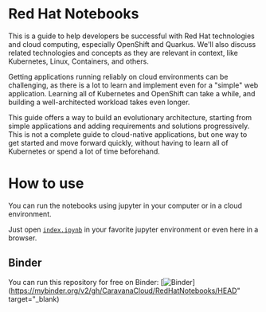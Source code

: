 # Red Hat Notebooks

This is a guide to help developers be successful with Red Hat technologies and cloud computing, especially OpenShift and Quarkus. We'll also discuss related technologies and concepts as they are relevant in context, like Kubernetes, Linux, Containers, and others.

Getting applications running reliably on cloud environments can be challenging, as there is a lot to learn and implement even for a "simple" web application. Learning all of Kubernetes and OpenShift can take a while, and building a well-architected workload takes even longer.

This guide offers a way to build an evolutionary architecture, starting from simple applications and adding requirements and solutions progressively. This is not a complete guide to cloud-native applications, but one way to get started and move forward quickly, without having to learn all of Kubernetes or spend a lot of time beforehand.

# How to use

You can run the notebooks using jupyter in your computer or in a cloud environment.

Just open [```index.ipynb```](index.ipynb) in your favorite jupyter environment or even here in a browser. 

## Binder
You can run this repository for free on Binder:
[![Binder](https://mybinder.org/badge_logo.svg)](https://mybinder.org/v2/gh/CaravanaCloud/RedHatNotebooks/HEAD" target="_blank)

